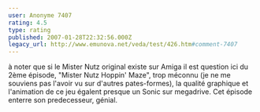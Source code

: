 ```yaml
---
user: Anonyme 7407
rating: 4.5
type: rating
published: 2007-01-28T22:32:56.000Z
legacy_url: http://www.emunova.net/veda/test/426.htm#comment-7407
---
```

à noter que si le Mister Nutz original existe sur Amiga il est question ici du 2ème épisode, "Mister Nutz Hoppin' Maze", trop méconnu (je ne me souviens pas l'avoir vu sur d'autres pates-formes), la qualité graphique et l'animation de ce jeu égalent presque un Sonic sur megadrive.
Cet épisode enterre son predecesseur, génial.